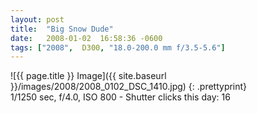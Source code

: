 ```yaml
---
layout: post
title:  "Big Snow Dude"
date:   2008-01-02  16:58:36 -0600
tags: ["2008",  D300, "18.0-200.0 mm f/3.5-5.6"]
---
```

![{{ page.title }} Image]({{ site.baseurl }}/images/2008/2008_0102_DSC_1410.jpg)
{: .prettyprint}  
1/1250 sec, f/4.0, ISO 800 - Shutter clicks this day: 16